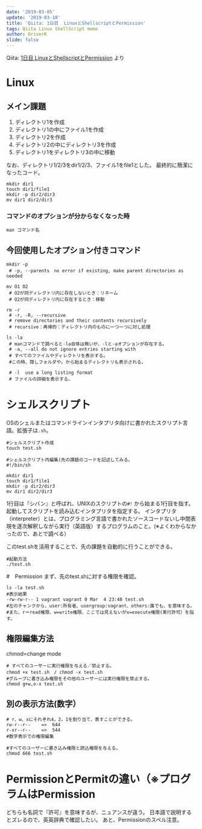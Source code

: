```yaml
---
date: '2019-03-05'
update: '2019-03-18'
title: 'Qiita: 1日目  LinuxとShellscriptとPermission'
tags: Qiita Linux ShellScript memo
author: OriverK
slide: false
---
```


Qiita: [1日目 LinuxとShellscriptとPermission](https://qiita.com/OriverK/items/23509ae58fc0b4cbf462) より

# Linux

## メイン課題
1. ディレクトリ1を作成
2. ディレクトリ1の中にファイル1を作成
3. ディレクトリ2を作成
4. ディレクトリ2の中にディレクトリ3を作成
5. ディレクトリ1をディレクトリ3の中に移動

なお、ディレクトリ1/2/3をdir1/2/3、ファイル1をfile1とした。
最終的に簡潔になったコード。

```sh:terminal
mkdir dir1
touch dir1/file1
mkdir -p dir2/dir3
mv dir1 dir2/dir3
```
### コマンドのオプションが分からなくなった時

```sh:terminal
man コマンド名
```

## 今回使用したオプション付きコマンド
```sh:terminal
mkdir -p
 # -p, --parents　no error if existing, make parent directories as needed

mv O1 O2
 # O2が同ディレクトリ内に存在しないとき：リネーム
 # O2が同ディレクトリ内に存在するとき：移動

rm -r
 # -r, -R, --recursive
 # remove directories and their contents recursively
 # recursive：再帰的：ディレクトリ内のものに一つ一つに対し処理

ls -la
 # manコマンドで調べると-la自体は無いが、-lと-aオプションが存在する。
 # -a, --all do not ignore entries starting with
 # すべてのファイルやディレクトリを表示する。
 #この時、隠しフォルダや。から始まるディレクトリも表示される。

 # -l  use a long listing format
 # ファイルの詳細を表示する。
```

# シェルスクリプト
OSのシェルまたはコマンドラインインタプリタ向けに書かれたスクリプト言語。拡張子は`.sh`。

```sh:terminal
#シェルスクリプト作成
touch test.sh

#シェルスクリプト内編集(先の課題のコードを記述してみる。
#!/bin/sh

mkdir dir1
touch dir1/file1
mkdir -p dir2/dir3
mv dir1 dir2/dir3
```

1行目は『シバン』と呼ばれ、UNIXのスクリプトの`#!` から始まる1行目を指す。起動してスクリプトを読み込むインタプリタを指定する。
インタプリタ（interpreter）とは、プログラミング言語で書かれたソースコードないし中間表現を逐次解釈しながら実行（英語版）するプログラムのこと。(※よくわからなかったので、あとで調べる）

このtest.shを活用することで、先の課題を自動的に行うことができる。

```sh:terminal
#起動方法
./test.sh
```

#　Permission
まず、先のtest.shに対する権限を確認。

```sh:terminal
ls -la test.sh
#表示結果
-rw-rw-r-- 1 vagrant vagrant 0 Mar  4 23:48 test.sh
#左のチャンクから、user:所有者、usergroup:vagrant、others:誰でも、を意味する。
#また、r＝read権限、w=write権限、ここでは見えないがx=execute権限(実行許可）を指す。
```

## 権限編集方法
chmod=change mode

```sh:
# すべてのユーザーに実行権限を与える／禁止する。
chmod +x test.sh　/ chmod -x test.sh
#グループに書き込み権限をその他のユーザーには実行権限を禁止する。
chmod g+w,o-x test.sh
```
## 別の表示方法(数字）

```sh:
# r、w、xにそれぞれ4，2，1を割り当て、表すことができる。
rw-r--r--    =>  644
r-xr--r--    =>  544
#数字表示での権限編集

#すべてのユーザーに書き込み権限と読込権限を与える。
chmod 666 test.sh
```
# PermissionとPermitの違い（※プログラムはPermission
どちらも名詞で『許可』を意味するが、ニュアンスが違う。
日本語で説明するとズレるので、英英辞典で確認したい。
あと、Permissionのスペル注意。
